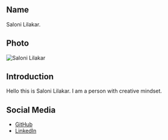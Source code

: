 ## Name
Saloni Lilakar.

## Photo
![Saloni Lilakar](https://link-to-your-photo.jpg)

## Introduction
Hello this is Saloni Lilakar. I am a person with creative mindset.

## Social Media
- [GitHub](https://github.com/lilakar)
- [LinkedIn](https://linkedin.com/in/saloni-lilakar)